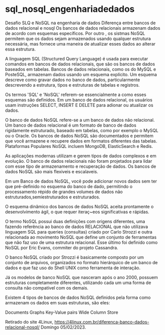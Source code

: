 # sql_nosql_engenhariadedados
Desafio SLQ e NoSQL na engenharia de dados
Diferença entre bancos de dados relacional e nosql
Os bancos de dados relacionais armazenam dados de acordo com esquemas específicos.
Por outro , os sistmas NoSQL permitem que os dados sejam armazenados usando qualquer estrutura necessária, 
mas fornece uma maneira de atualizar esses dados ao alterar essa estrutura.

A linguagem SQL (Structured Query Language) é usada para executar comandos em bancos de dados relacionais, que são os bancos de dados baseados em tabelas.
Bancos de dados relacionais, como os do MySQL e PosteSQL, armazenam dados usando um esquema explícito. Um esquema descreve como gravar dados no
banco de dados, particularmente descrevendo a estrutura, tipos e estruturas de tabelas e registros.

Os termos 'SQL' e 'NoSQL' referem-se essencialmente a como esses esquemas são definidos. Em um banco de dados relacional, os usuários usam instruções
SELECT, INSERT E DELETE para adionar ou atualizar os dados.

O banco de dados NoSQL refere-se a um banco de dados não relacional.
Um banco de dados relacional é um formato de banco de dados rigidamente estruturado, baseado em tabelas, como por exemplo o MySQL ou o Oracle. Os bancos
de dados NoSQL são documentados e permitem que você armazene e recupere dados em formatos diferentes das tabelas. Plataformas Populares NoSQL incluem
MongoDB, ElasticSearch e Redis.

As aplicações modernas utilizam e gerem tipos de dados complexos e em evolução. O banco de dados relacionais não foram projetados para lidar com esse tipo de armazenamento 
e recuperação de dados. Os bancos de dados NoSQL são mais flexiveis e escalaveis.

Em um Banco de dados NoSQL, você pode adicionar novos dados sem ter que pré-definido no esquema do banco de dado, permitindo o processamento répido de grandes volumes de
dados não estruturados,semiestruturados e estruturados.

O esquema dinâmico dos bancos de dados NoSQL aceita prontamente o desenvolvimento ágil, o que requer iteraç~eos significativas e rápidas.

O termo NoSQL possui duas definições com origens diferentes, uma fazendo referência ao banco de dados RELACIONAL que não utilizava linguagem SQL para queries
 (consultas) criado por Carlo Strozzi e outra relacionada ao movimento NoSQL que define um conjunto de ferramentas que não faz uso de uma estrutura relacional. 
Esse último foi definido como NoSQL por Eric Evans, commiter do projeto Cassandra.

O banco NoSQL criado por Strozzi é basicamente composto por um conjunto de arquivos, organizados no formato hierárquico de um banco de dados e que faz uso do Shell UNIX como ferramenta de interação.

Já os modelos de banco NoSQL que nasceram após o ano 2000, possuem estruturas completamente diferentes, utilizando cada um uma forma de consulta não compatível com os demais.

Existem 4 tipos de bancos de dados NoSQL definidos pela forma como armazenam os dados em suas estruturas, são eles:

Documents
Graphs
Key-Value pairs
Wide Column Store

Retirado do site 4Linux, https://4linux.com.br/diferenca-banco-dados-relacional-nosql/ Domingo 05/02/2023.

